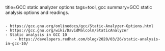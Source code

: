 title=GCC static analyzer options
tags=tool, gcc
summary=GCC static analysis options and readings.
~~~~~~

- https://gcc.gnu.org/onlinedocs/gcc/Static-Analyzer-Options.html
- https://gcc.gnu.org/wiki/DavidMalcolm/StaticAnalyzer
- Static analysis in GCC 10
    - https://developers.redhat.com/blog/2020/03/26/static-analysis-in-gcc-10/
